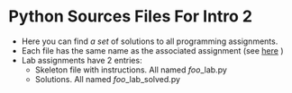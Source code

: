 # Python Sources Files For Intro 2

* Here you can find _a set_ of solutions to all programming assignments.
* Each file has the same name as the associated assignment (see [here](https://www.stuycs.org/intro1-dw/assignments/) )
* Lab assignments have 2 entries:
  * Skeleton file with instructions. All named *foo*_lab.py
  * Solutions. All named *foo*\_lab\_solved.py
